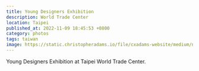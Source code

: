```yaml
---
title: Young Designers Exhibition
description: World Trade Center
location: Taipei
published_at: 2022-11-09 18:45:53 +0800
category: photos
tags: taiwan
image: https://static.christopheradams.io/file/cxadams-website/medium/nextcloud/Photos/Albums/2019/20190505-1455_Taipei_Shimao/20190505-1455_Taipei_Shimao_L1002407-0.jpg
---
```


Young Designers Exhibition at Taipei World Trade Center.
